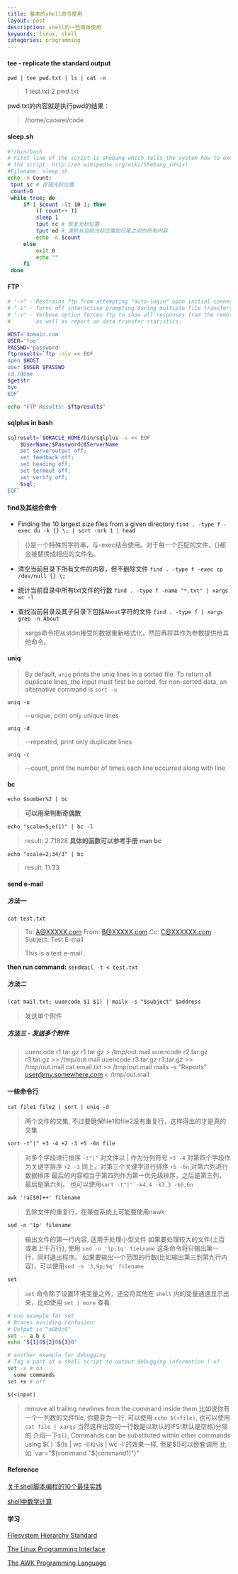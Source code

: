 ```yaml
---
title: 基本的shell命令使用
layout: post
description: shell的一些简单使用
keywords: linux, shell
categories: programming
---
```


####  tee - replicate the standard output

```
pwd | tee pwd.txt | ls | cat -n
```
>1  test.txt
>2  pwd.txt
 
pwd.txt的内容就是执行pwd的结果：
>/home/caowei/code

#### sleep.sh
``` bash
#!/bin/bash
# First line of the script is shebang which tells the system how to execute
# the script: http://en.wikipedia.org/wiki/Shebang_(Unix)
#Filename: sleep.sh
echo -n Count:
 tput sc # 存储光标位置
 count=0
 while true; do
     if [ $count -lt 10 ]; then
         (( count++ ))
         sleep 1
         tput rc # 恢复光标位置
         tput ed # 清除从当前光标位置到行尾之间的所有内容
         echo -n $count
     else
         exit 0
         echo ""
     fi
 done
```

#### FTP

``` bash
# "-n" - Restrains ftp from attempting "auto-login" upon initial connection.
# "-i" - Turns off interactive prompting during multiple file transfers.
# "-v" - Verbose option forces ftp to show all responses from the remote server,
#        as well as report on data transfer statistics.

HOST='domain.com'
USER='foo'
PASSWD='password'
ftpresults=`ftp -niv << EOF
open $HOST
user $USER $PASSWD
cd /done
$getstr
bye
EOF`

echo "FTP Results: $ftpresults"
```

#### sqlplus in bash

``` bash
sqlresult=`$ORACLE_HOME/bin/sqlplus -s << EOF
    $UserName/$Password@$ServerName
    set serveroutput off;
    set feedback off;
    set heading off;
    set termout off;
    set verify off;
    $sql;
EOF`
```

#### find及其组合命令
- Finding the 10 largest size files from a given directory
`find . -type f -exec du -k {} \; | sort -nrk 1 | head`
>{}是一个特殊的字符串，与-exec结合使用。对于每一个匹配的文件，{}都会被替换成相应的文件名。

- 清空当前目录下所有文件的内容，但不删除文件
`find . -type f -exec cp /dev/null {} \;`

- 统计当前目录中所有txt文件的行数
`find . -type f -name "*.txt" | xargs wc -l`

- 查找当前目录及其子目录下包括`About`字符的文件
`find . -type f | xargs grep -n About`
>xargs命令把从stdin接受的数据重新格式化，然后再将其作为参数提供给其他命令。

#### uniq
>By default, `uniq` prints the uniq lines in a sorted file. To return all duplicate lines, the input must first be sorted. for non-sorted data, an alternative command is `sort -u`

`uniq -u`
>--unique, print only unique lines

`uniq -d`
>--repeated, print only duplicate lines

`uniq -c`
>--count, print the number of times each line occurred along with line

#### bc
`echo $number%2 | bc`
>**可以用来判断奇偶数**

`echo "scale=5;e(1)" | bc -l`
>result: 2.71828
>**具体的函数可以参考手册 man bc**

`echo "scale=2;34/3" | bc`
>result: 11.33

#### send e-mail
##### 方法一
`cat test.txt`
> To: A@XXXXX.com
From: B@XXXXX.com
Cc: C@XXXXXX.com
Subject: Test E-mail
>
>This is a test e-mail
.

**then run command:**
`sendmail -t < test.txt`

##### 方法二
`(cat mail.txt; uuencode $1 $1) | mailx -s "$subject" $address`
>发送单个附件

##### 方法三 - 发送多个附件
>uuencode r1.tar.gz r1.tar.gz > /tmp/out.mail
 uuencode r2.tar.gz r3.tar.gz >> /tmp/out.mail
uuencode r3.tar.gz r3.tar.gz >> /tmp/out.mail
cat email.txt >> /tmp/out.mail
mailx -s “Reports” user@my.somewhere.com < /tmp/out.mail

#### 一些命令行
`cat file1 file2 | sort | uniq -d`
>两个文件的交集, 不过要确保file1和file2没有重复行，这样得出的才是真的交集

`sort -t"|" +3 -4 +2 -3 +5 -6n file `
>对多个字段进行排序
`-t"|"` 对文件以 | 作为分列符号
`+3 -4` 对第四个字段作为关键字排序
`+2 -3` 同上，对第三个关键字进行排序
`+5 -6n` 对第六列进行数据排序
最后的内容相当于第四列作为第一优先级排序，之后是第三列，最后是第六列。
也可以使用`sort -t"|" -k4,4 -k3,3 -k6,6n`

`awk '!a[$0]++' filename`
>去除文件的重复行，在某些系统上可能要使用nawk

`sed -n '1p' filename`
>输出文件的第一行内容, 适用于处理小型文件
>如果要处理较大的文件(上百或者上千万行), 使用 `sed -n '1p;1q' fielname`
>这条命令将只输出第一行，同时退出程序。
>如果要输出一个范围的行数(比如输出第三到第九行内容)，可以使用`sed -n '3,9p;9q' filename`

`set`
>`set` 命令除了设置环境变量之外，还会将其他在 `shell` 内的变量通通显示出来，比如使用 `set | more` 查看.

``` bash
# one example for set
# Braces avoiding confusion:
# Output is "a0b0c0"
set -- a b c
echo "${1}0${2}0${3}0"

# another example for debugging
# Tag a part of a shell script to output debugging information (-x)
set -x # on
  some commands
set +x # off
```

`$(<input)`
>remove all trailing newlines from the command inside them
>比如说你有一个一列数的文件file, 你要变为一行, 可以使用 `echo $(<file)`, 也可以使用 `cat file | xargs`
>当然这样出现的一行数是以默认的IFS(默认是空格)分隔的
>介绍一下`$()`, Commands can be substituted within other commands using $( )
>`$(ls | wc -l)`和\`ls | wc -l\`的效果一样, 但是$()可以嵌套调用
>比如 `var="$(command "$(command1)")"`

#### Reference
[关于shell脚本编程的10个最佳实践](http://blog.jobbole.com/16604/)

[shell中数学计算](http://www.cnblogs.com/shapherd/archive/2012/12/21/2827733.html)

#### 学习
[Filesystem Hierarchy Standard](http://www.pathname.com/fhs/)

[The Linux Programming Interface](http://man7.org/tlpi/)

[The AWK Programming Language](http://plan9.bell-labs.com/cm/cs/awkbook/)

